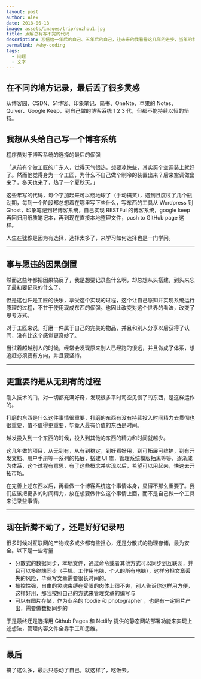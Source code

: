 ```yaml
---
layout: post
author: Alex
date: 2018-06-18
image: assets/images/trip/suzhou1.jpg
title: 点解总有写不完的代码
description: 写信给一年后的自己、五年后的自己，让未来的我看看这几年的进步，当年的我充满了激情，未来的我是否还是？
permalink: /why-coding
tags:
  - 问题
  - 文字
---
```


## 在不同的地方记录，最后丢了很多灵感

从博客园、CSDN、51博客、印象笔记、简书、OneNte、苹果的 Notes、Quiver、Google Keep，到自己做的博客系统 1 2 3 代，但都不能持续以恒的坚持。

## 我想从头给自己写一个博客系统

程序员对于博客系统的选择的最后的倔强

「从前有个做工匠的广东人，觉得天气很热，想要凉快些，其实买个空调装上就好了。然而他觉得身为一个工匠，为什么不自己做个制冷的装置出来？后来空调做出来了，冬天也来了，热了一个夏秋天。」

这些年写的代码，每个字加起来可以绕地球了（手动搞笑），遇到且度过了几个瓶劲期，每到一个阶段都总想着在哪里写下些什么，写东西的工具从 Wordpress 到 Ghost，印象笔记到轻博客系统，自己实现 RESTFul 的博客系统，google keep 再回归用纸质笔记本，再到现在直接本地整理文件，push to GitHub page 这样。

人生在犹豫是因为有选择，选择太多了，来学习如何选择也是一门学问。

-------

## 事与愿违的因果倒置

然而这些年都把因果搞反了，我是想要记录些什么啊，却总想从头搭建，到头来忘了最初要记录的什么了。

但是这也许是工匠的快乐，享受这个实现的过程，这个让自己感知并实现系统运行原理的过程，不甘于使用现成东西的倔强。也因此改变对这个世界的看法，改变了思考方式。

对于工匠来说，打磨一件属于自己的完美的物品，并且和别人分享以后获得了认同，没有比这个感觉更奇妙了。

当试着超越别人的时候，经常会发现原来别人已经跑的很远，并且做成了体系，想追赶必须要有方向，并且要坚持。

-------

## 更重要的是从无到有的过程

刚入技术的门，对一切都充满好奇，发现很多平时司空见惯了的东西，是这样运作的。

打磨的东西是什么这件事情很重要，打磨的东西有没有持续投入时间精力去贯彻也很重要，值不值得更重要，毕竟人最有价值的东西是时间。

越发投入到一个东西的时候，投入到其他的东西的精力和时间就越少。

这几年做的项目，从无到有，从有到稳定，到好看好用，到可拓展可维护，到有开发文档、用户手册等一系列的拓展，搭建 UI 库，管理系统模版抽离等等，逐渐成为体系，这个过程有意思，有了这些概念并实现以后，希望可以用起来，快速去开拓市场。

在完善上述东西以后，再看做一个博客系统这个事情本身，显得不那么重要了。我们应该把更多的时间精力，放在想要做什么这个事情上面，而不是自己做一个工具来记录些事情。

-------

## 现在折腾不动了，还是好好记录吧

很多时候对互联网的产物或多或少都有些担心，还是分散式的物理存储，最为安全。以下是一些考量

- 分散式的数据同步，本地文件，通过命令或者其他方式可以同步到互联网，并且可以多终端同步（手机、工作用电脑、个人的所有电脑），这样分担文章丢失的风险，毕竟写文章需要很长时间的。
- 操控性强，自由的灵魂束缚在受限的肉体上很不爽，别人告诉你这样用方便，这样好用，那我按照自己的方式来管理文章的编写与
- 可以有图片存储，作为业余的 foodie 和 photographer ，也是有一定照片产出，需要做数据同步的

于是最终还是选择用 Github Pages 和 Netlify 提供的静态网站部署功能来实现上述想法，管理内容文件全靠手工和思维。

-------

## 最后

搞了这么多，最后只感动了自己，就这样了，吃饭去。
